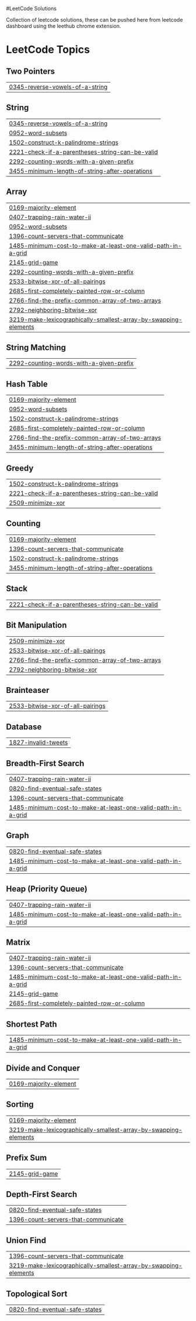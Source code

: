 #LeetCode Solutions

Collection of leetcode solutions, these can be pushed here from leetcode dashboard using the leethub chrome extension.

<!---LeetCode Topics Start-->
# LeetCode Topics
## Two Pointers
|  |
| ------- |
| [0345-reverse-vowels-of-a-string](https://github.com/tejudharanesh/leetCode_solutions/tree/master/0345-reverse-vowels-of-a-string) |
## String
|  |
| ------- |
| [0345-reverse-vowels-of-a-string](https://github.com/tejudharanesh/leetCode_solutions/tree/master/0345-reverse-vowels-of-a-string) |
| [0952-word-subsets](https://github.com/tejudharanesh/leetCode_solutions/tree/master/0952-word-subsets) |
| [1502-construct-k-palindrome-strings](https://github.com/tejudharanesh/leetCode_solutions/tree/master/1502-construct-k-palindrome-strings) |
| [2221-check-if-a-parentheses-string-can-be-valid](https://github.com/tejudharanesh/leetCode_solutions/tree/master/2221-check-if-a-parentheses-string-can-be-valid) |
| [2292-counting-words-with-a-given-prefix](https://github.com/tejudharanesh/leetCode_solutions/tree/master/2292-counting-words-with-a-given-prefix) |
| [3455-minimum-length-of-string-after-operations](https://github.com/tejudharanesh/leetCode_solutions/tree/master/3455-minimum-length-of-string-after-operations) |
## Array
|  |
| ------- |
| [0169-majority-element](https://github.com/tejudharanesh/leetCode_solutions/tree/master/0169-majority-element) |
| [0407-trapping-rain-water-ii](https://github.com/tejudharanesh/leetCode_solutions/tree/master/0407-trapping-rain-water-ii) |
| [0952-word-subsets](https://github.com/tejudharanesh/leetCode_solutions/tree/master/0952-word-subsets) |
| [1396-count-servers-that-communicate](https://github.com/tejudharanesh/leetCode_solutions/tree/master/1396-count-servers-that-communicate) |
| [1485-minimum-cost-to-make-at-least-one-valid-path-in-a-grid](https://github.com/tejudharanesh/leetCode_solutions/tree/master/1485-minimum-cost-to-make-at-least-one-valid-path-in-a-grid) |
| [2145-grid-game](https://github.com/tejudharanesh/leetCode_solutions/tree/master/2145-grid-game) |
| [2292-counting-words-with-a-given-prefix](https://github.com/tejudharanesh/leetCode_solutions/tree/master/2292-counting-words-with-a-given-prefix) |
| [2533-bitwise-xor-of-all-pairings](https://github.com/tejudharanesh/leetCode_solutions/tree/master/2533-bitwise-xor-of-all-pairings) |
| [2685-first-completely-painted-row-or-column](https://github.com/tejudharanesh/leetCode_solutions/tree/master/2685-first-completely-painted-row-or-column) |
| [2766-find-the-prefix-common-array-of-two-arrays](https://github.com/tejudharanesh/leetCode_solutions/tree/master/2766-find-the-prefix-common-array-of-two-arrays) |
| [2792-neighboring-bitwise-xor](https://github.com/tejudharanesh/leetCode_solutions/tree/master/2792-neighboring-bitwise-xor) |
| [3219-make-lexicographically-smallest-array-by-swapping-elements](https://github.com/tejudharanesh/leetCode_solutions/tree/master/3219-make-lexicographically-smallest-array-by-swapping-elements) |
## String Matching
|  |
| ------- |
| [2292-counting-words-with-a-given-prefix](https://github.com/tejudharanesh/leetCode_solutions/tree/master/2292-counting-words-with-a-given-prefix) |
## Hash Table
|  |
| ------- |
| [0169-majority-element](https://github.com/tejudharanesh/leetCode_solutions/tree/master/0169-majority-element) |
| [0952-word-subsets](https://github.com/tejudharanesh/leetCode_solutions/tree/master/0952-word-subsets) |
| [1502-construct-k-palindrome-strings](https://github.com/tejudharanesh/leetCode_solutions/tree/master/1502-construct-k-palindrome-strings) |
| [2685-first-completely-painted-row-or-column](https://github.com/tejudharanesh/leetCode_solutions/tree/master/2685-first-completely-painted-row-or-column) |
| [2766-find-the-prefix-common-array-of-two-arrays](https://github.com/tejudharanesh/leetCode_solutions/tree/master/2766-find-the-prefix-common-array-of-two-arrays) |
| [3455-minimum-length-of-string-after-operations](https://github.com/tejudharanesh/leetCode_solutions/tree/master/3455-minimum-length-of-string-after-operations) |
## Greedy
|  |
| ------- |
| [1502-construct-k-palindrome-strings](https://github.com/tejudharanesh/leetCode_solutions/tree/master/1502-construct-k-palindrome-strings) |
| [2221-check-if-a-parentheses-string-can-be-valid](https://github.com/tejudharanesh/leetCode_solutions/tree/master/2221-check-if-a-parentheses-string-can-be-valid) |
| [2509-minimize-xor](https://github.com/tejudharanesh/leetCode_solutions/tree/master/2509-minimize-xor) |
## Counting
|  |
| ------- |
| [0169-majority-element](https://github.com/tejudharanesh/leetCode_solutions/tree/master/0169-majority-element) |
| [1396-count-servers-that-communicate](https://github.com/tejudharanesh/leetCode_solutions/tree/master/1396-count-servers-that-communicate) |
| [1502-construct-k-palindrome-strings](https://github.com/tejudharanesh/leetCode_solutions/tree/master/1502-construct-k-palindrome-strings) |
| [3455-minimum-length-of-string-after-operations](https://github.com/tejudharanesh/leetCode_solutions/tree/master/3455-minimum-length-of-string-after-operations) |
## Stack
|  |
| ------- |
| [2221-check-if-a-parentheses-string-can-be-valid](https://github.com/tejudharanesh/leetCode_solutions/tree/master/2221-check-if-a-parentheses-string-can-be-valid) |
## Bit Manipulation
|  |
| ------- |
| [2509-minimize-xor](https://github.com/tejudharanesh/leetCode_solutions/tree/master/2509-minimize-xor) |
| [2533-bitwise-xor-of-all-pairings](https://github.com/tejudharanesh/leetCode_solutions/tree/master/2533-bitwise-xor-of-all-pairings) |
| [2766-find-the-prefix-common-array-of-two-arrays](https://github.com/tejudharanesh/leetCode_solutions/tree/master/2766-find-the-prefix-common-array-of-two-arrays) |
| [2792-neighboring-bitwise-xor](https://github.com/tejudharanesh/leetCode_solutions/tree/master/2792-neighboring-bitwise-xor) |
## Brainteaser
|  |
| ------- |
| [2533-bitwise-xor-of-all-pairings](https://github.com/tejudharanesh/leetCode_solutions/tree/master/2533-bitwise-xor-of-all-pairings) |
## Database
|  |
| ------- |
| [1827-invalid-tweets](https://github.com/tejudharanesh/leetCode_solutions/tree/master/1827-invalid-tweets) |
## Breadth-First Search
|  |
| ------- |
| [0407-trapping-rain-water-ii](https://github.com/tejudharanesh/leetCode_solutions/tree/master/0407-trapping-rain-water-ii) |
| [0820-find-eventual-safe-states](https://github.com/tejudharanesh/leetCode_solutions/tree/master/0820-find-eventual-safe-states) |
| [1396-count-servers-that-communicate](https://github.com/tejudharanesh/leetCode_solutions/tree/master/1396-count-servers-that-communicate) |
| [1485-minimum-cost-to-make-at-least-one-valid-path-in-a-grid](https://github.com/tejudharanesh/leetCode_solutions/tree/master/1485-minimum-cost-to-make-at-least-one-valid-path-in-a-grid) |
## Graph
|  |
| ------- |
| [0820-find-eventual-safe-states](https://github.com/tejudharanesh/leetCode_solutions/tree/master/0820-find-eventual-safe-states) |
| [1485-minimum-cost-to-make-at-least-one-valid-path-in-a-grid](https://github.com/tejudharanesh/leetCode_solutions/tree/master/1485-minimum-cost-to-make-at-least-one-valid-path-in-a-grid) |
## Heap (Priority Queue)
|  |
| ------- |
| [0407-trapping-rain-water-ii](https://github.com/tejudharanesh/leetCode_solutions/tree/master/0407-trapping-rain-water-ii) |
| [1485-minimum-cost-to-make-at-least-one-valid-path-in-a-grid](https://github.com/tejudharanesh/leetCode_solutions/tree/master/1485-minimum-cost-to-make-at-least-one-valid-path-in-a-grid) |
## Matrix
|  |
| ------- |
| [0407-trapping-rain-water-ii](https://github.com/tejudharanesh/leetCode_solutions/tree/master/0407-trapping-rain-water-ii) |
| [1396-count-servers-that-communicate](https://github.com/tejudharanesh/leetCode_solutions/tree/master/1396-count-servers-that-communicate) |
| [1485-minimum-cost-to-make-at-least-one-valid-path-in-a-grid](https://github.com/tejudharanesh/leetCode_solutions/tree/master/1485-minimum-cost-to-make-at-least-one-valid-path-in-a-grid) |
| [2145-grid-game](https://github.com/tejudharanesh/leetCode_solutions/tree/master/2145-grid-game) |
| [2685-first-completely-painted-row-or-column](https://github.com/tejudharanesh/leetCode_solutions/tree/master/2685-first-completely-painted-row-or-column) |
## Shortest Path
|  |
| ------- |
| [1485-minimum-cost-to-make-at-least-one-valid-path-in-a-grid](https://github.com/tejudharanesh/leetCode_solutions/tree/master/1485-minimum-cost-to-make-at-least-one-valid-path-in-a-grid) |
## Divide and Conquer
|  |
| ------- |
| [0169-majority-element](https://github.com/tejudharanesh/leetCode_solutions/tree/master/0169-majority-element) |
## Sorting
|  |
| ------- |
| [0169-majority-element](https://github.com/tejudharanesh/leetCode_solutions/tree/master/0169-majority-element) |
| [3219-make-lexicographically-smallest-array-by-swapping-elements](https://github.com/tejudharanesh/leetCode_solutions/tree/master/3219-make-lexicographically-smallest-array-by-swapping-elements) |
## Prefix Sum
|  |
| ------- |
| [2145-grid-game](https://github.com/tejudharanesh/leetCode_solutions/tree/master/2145-grid-game) |
## Depth-First Search
|  |
| ------- |
| [0820-find-eventual-safe-states](https://github.com/tejudharanesh/leetCode_solutions/tree/master/0820-find-eventual-safe-states) |
| [1396-count-servers-that-communicate](https://github.com/tejudharanesh/leetCode_solutions/tree/master/1396-count-servers-that-communicate) |
## Union Find
|  |
| ------- |
| [1396-count-servers-that-communicate](https://github.com/tejudharanesh/leetCode_solutions/tree/master/1396-count-servers-that-communicate) |
| [3219-make-lexicographically-smallest-array-by-swapping-elements](https://github.com/tejudharanesh/leetCode_solutions/tree/master/3219-make-lexicographically-smallest-array-by-swapping-elements) |
## Topological Sort
|  |
| ------- |
| [0820-find-eventual-safe-states](https://github.com/tejudharanesh/leetCode_solutions/tree/master/0820-find-eventual-safe-states) |
<!---LeetCode Topics End-->